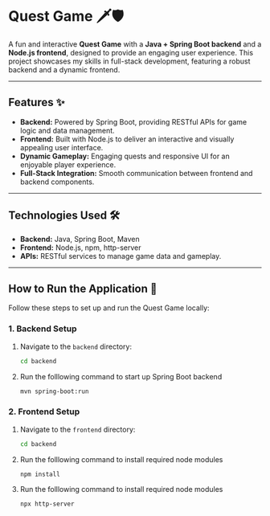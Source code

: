 # Quest Game 🗡️🛡️

A fun and interactive **Quest Game** with a **Java + Spring Boot backend** and a **Node.js frontend**, designed to provide an engaging user experience. This project showcases my skills in full-stack development, featuring a robust backend and a dynamic frontend.

---

## Features ✨
- **Backend:** Powered by Spring Boot, providing RESTful APIs for game logic and data management.
- **Frontend:** Built with Node.js to deliver an interactive and visually appealing user interface.
- **Dynamic Gameplay:** Engaging quests and responsive UI for an enjoyable player experience.
- **Full-Stack Integration:** Smooth communication between frontend and backend components.

---

## Technologies Used 🛠️
- **Backend:** Java, Spring Boot, Maven
- **Frontend:** Node.js, npm, http-server
- **APIs:** RESTful services to manage game data and gameplay.

---

## How to Run the Application 🚀

Follow these steps to set up and run the Quest Game locally:

### 1. Backend Setup
1. Navigate to the `backend` directory:
   ```bash
   cd backend
   ```
2. Run the folllowing command to start up Spring Boot backend
   ```bash
   mvn spring-boot:run
   ```

### 2. Frontend Setup
1. Navigate to the `frontend` directory:
   ```bash
   cd backend
   ```
2. Run the folllowing command to install required node modules
   ```bash
   npm install
   ```
3. Run the folllowing command to install required node modules
   ```bash
   npx http-server
   ```
